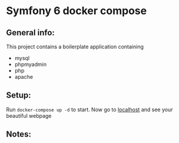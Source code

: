 # Symfony 6 docker compose

## General info:
This project contains a boilerplate application containing
- mysql
- phpmyadmin
- php
- apache

## Setup:
Run `docker-compose up -d` to start. Now go to [localhost](http://localhost/) and see your beautiful webpage

## Notes:

